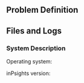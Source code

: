 ## Problem Definition

<!-- Provide a description of what is the current problem and why you are raising this issue.
If it's a bug please describe what was the unexpected thing that occured and what was the
expected behaviour. -->

## Files and Logs

<!-- Provide files and logs of an (minimal) example 
together with an instruction on how to reproduce the error. -->


### System Description


Operating system:

inPsights version: